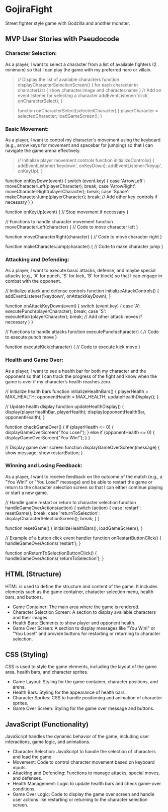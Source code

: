 # GojiraFight

Street fighter style game with Godzilla and another monster.

## MVP User Stories with Pseudocode

### Character Selection:

As a player, I want to select a character from a list of available fighters (2 minimum) so that I can play the game with my preferred hero or villain. 

>// Display the list of available characters
>function displayCharacterSelectionScreen() {
>    for each character in characterList {
>       show character.image and character.name
>    }
>    // Add an event listener for selecting a character
>    addEventListener('click', onCharacterSelect);
>}
>
> function onCharacterSelect(selectedCharacter) {
>    playerCharacter = selectedCharacter;
>   loadGameScreen();
>}

### Basic Movement:

As a player, I want to control my character's movement using the keyboard (e.g., arrow keys for movement and spacebar for jumping) so that I can navigate the game arena effectively.

>// Initialize player movement controls
>function initializeControls() {
 >   addEventListener('keydown', onKeyDown);
  >  addEventListener('keyup', onKeyUp);
>}

function onKeyDown(event) {
    switch (event.key) {
        case 'ArrowLeft':
            moveCharacterLeft(playerCharacter);
            break;
        case 'ArrowRight':
            moveCharacterRight(playerCharacter);
            break;
        case 'Space':
            makeCharacterJump(playerCharacter);
            break;
        // Add other key controls if necessary
    }
}

function onKeyUp(event) {
    // Stop movement if necessary
}

// Functions to handle character movement
function moveCharacterLeft(character) {
    // Code to move character left
}

function moveCharacterRight(character) {
    // Code to move character right
}

function makeCharacterJump(character) {
    // Code to make character jump
}

### Attacking and Defending:

As a player, I want to execute basic attacks, defense, and maybe special attacks (e.g., 'A' for punch, 'S' for kick, 'B' for block) so that I can engage in combat with the opponent.

// Initialize attack and defense controls
function initializeAttackControls() {
    addEventListener('keydown', onAttackKeyDown);
}

function onAttackKeyDown(event) {
    switch (event.key) {
        case 'A':
            executePunch(playerCharacter);
            break;
        case 'S':
            executeKick(playerCharacter);
            break;
        // Add other attack moves if necessary
    }
}

// Functions to handle attacks
function executePunch(character) {
    // Code to execute punch move
}

function executeKick(character) {
    // Code to execute kick move
}


### Health and Game Over:

As a player, I want to see a health bar for both my character and the opponent so that I can track the progress of the fight and know when the game is over if my character’s health reaches zero.

// Initialize health bars
function initializeHealthBars() {
    playerHealth = MAX_HEALTH;
    opponentHealth = MAX_HEALTH;
    updateHealthDisplay();
}

// Update health display
function updateHealthDisplay() {
    display(playerHealthBar, playerHealth);
    display(opponentHealthBar, opponentHealth);
}

function checkGameOver() {
    if (playerHealth <= 0) {
        displayGameOverScreen("You Lose!");
    } else if (opponentHealth <= 0) {
        displayGameOverScreen("You Win!");
    }
}

// Display game over screen
function displayGameOverScreen(message) {
    show message;
    show restartButton;
}

### Winning and Losing Feedback:

As a player, I want to receive feedback on the outcome of the match (e.g., a "You Win!" or "You Lose!" message) and be able to restart the game or return to the character selection screen so that I can either continue playing or start a new game.

// Handle game restart or return to character selection
function handleGameOverActions(action) {
    switch (action) {
        case 'restart':
            resetGame();
            break;
        case 'returnToSelection':
            displayCharacterSelectionScreen();
            break;
    }
}

function resetGame() {
    initializeHealthBars();
    loadGameScreen();
}

// Example of a button click event handler
function onRestartButtonClick() {
    handleGameOverActions('restart');
}

function onReturnToSelectionButtonClick() {
    handleGameOverActions('returnToSelection');
}

## HTML (Structure)
HTML is used to define the structure and content of the game. It includes elements such as the game container, character selection menu, health bars, and buttons.

- Game Container: The main area where the game is rendered.
- Character Selection Screen: A section to display available characters and their images.
- Health Bars: Elements to show player and opponent health.
- Game Over Screen: A section to display messages like "You Win!" or "You Lose!" and provide buttons for restarting or returning to character selection.

## CSS (Styling)
CSS is used to style the game elements, including the layout of the game area, health bars, and character sprites.

- Game Layout: Styling for the game container, character positions, and arena.
- Health Bars: Styling for the appearance of health bars.
- Character Sprites: CSS to handle positioning and animation of character sprites.
- Game Over Screen: Styling for the game over message and buttons.

## JavaScript (Functionality)
JavaScript handles the dynamic behavior of the game, including user interactions, game logic, and animations.

- Character Selection: JavaScript to handle the selection of characters and load the game.
- Movement: Code to control character movement based on keyboard inputs.
- Attacking and Defending: Functions to manage attacks, special moves, and defenses.
- Health Management: Logic to update health bars and check game-over conditions.
- Game Over Logic: Code to display the game over screen and handle user actions like restarting or returning to the character selection screen.



